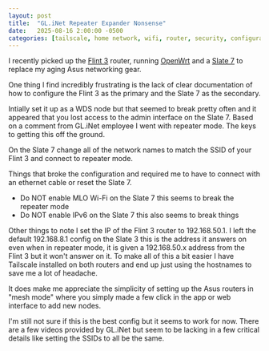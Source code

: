 ```yaml
---
layout: post
title:  "GL.iNet Repeater Expander Nonsense"
date:   2025-08-16 2:00:00 -0500
categories: [tailscale, home network, wifi, router, security, configuration]
---
```


I recently picked up the [Flint 3](https://www.gl-inet.com/products/gl-be9300/) router, running [OpenWrt](http://openwrt.org/) and a [Slate 7](https://www.gl-inet.com/products/gl-be3600/) to replace my aging Asus networking gear.

One thing I find incredibly frustrating is the lack of clear documentation of how to configure the Flint 3 as the primary and the Slate 7 as the secondary.

Intially set it up as a WDS node but that seemed to break pretty often and it appeared that you lost access to the admin interface on the Slate 7. Based on a comment from GL.iNet employee I went with repeater mode. The keys to getting this off the ground.

On the Slate 7 change all of the network names to match the SSID of your Flint 3 and connect to repeater mode.

Things that broke the configuration and required me to have to connect with an ethernet cable or reset the Slate 7.

* Do NOT enable MLO Wi-Fi on the Slate 7 this seems to break the repeater mode
* Do NOT enable IPv6 on the Slate 7 this also seems to break things

Other things to note I set the IP of the Flint 3 router to 192.168.50.1. I left the default 192.168.8.1 config on the Slate 3 this is the address it answers on even when in repeater mode, it is given a 192.168.50.x address from the Flint 3 but it won't answer on it. To make all of this a bit easier I have Tailscale installed on both routers and end up just using the hostnames to save me a lot of headache.

It does make me appreciate the simplicity of setting up the Asus routers in "mesh mode" where you simply made a few click in the app or web interface to add new nodes.

I'm still not sure if this is the best config but it seems to work for now. There are a few videos provided by GL.iNet but seem to be lacking in a few critical details like setting the SSIDs to all be the same.


